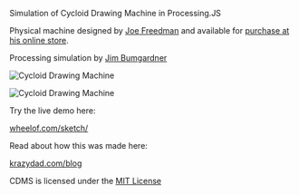 Simulation of Cycloid Drawing Machine in Processing.JS

Physical machine designed by [Joe Freedman](http://leafpdx.bigcartel.com/product/cycloid-drawing-machine) and available for [purchase at his online store](http://leafpdx.bigcartel.com/product/cycloid-drawing-machine).

Processing simulation by [Jim Bumgardner](http://krazydad.com/about.php)

![Cycloid Drawing Machine](http://i.imgur.com/q4CFLI6.png "Cycloid Drawing Machine")

![Cycloid Drawing Machine](http://i.imgur.com/YqDiTJU.png "Cycloid Drawing Machine")

Try the live demo here: 

[wheelof.com/sketch/](http://wheelof.com/sketch/)

Read about how this was made here:

[krazydad.com/blog](http://krazydad.com/blog/2015/07/13/cycloid-drawin…ine-simulation/)

CDMS is licensed under the [MIT License](https://github.com/jbum/CDMS/blob/master/LICENSE.txt)
